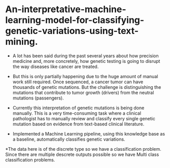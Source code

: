 # An-interpretative-machine-learning-model-for-classifying-genetic-variations-using-text-mining.
- A lot has been said during the past several years about how precision medicine and, more concretely, how genetic testing is going to disrupt the way diseases like cancer are treated.

- But this is only partially happening due to the huge amount of manual work still required. Once sequenced, a cancer tumor can have thousands of genetic mutations. But the challenge is distinguishing the mutations that contribute to tumor growth (drivers) from the neutral mutations (passengers).

- Currently this interpretation of genetic mutations is being done manually. This is a very time-consuming task where a clinical pathologist has to manually review and classify every single genetic mutation based on evidence from text-based clinical literature.

- Implemented a Machine Learning pipeline, using this knowledge base as a baseline, automatically classifies genetic variations.

*The data here is of the discrete type so we have a classification problem. Since there are multiple descrete outputs possible so we have Multi class classification problems.
